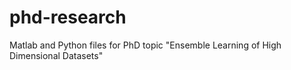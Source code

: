 # phd-research
Matlab and Python files for PhD topic "Ensemble Learning of High Dimensional Datasets"
